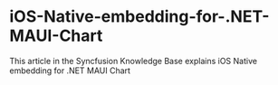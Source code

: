 # iOS-Native-embedding-for-.NET-MAUI-Chart
This article in the Syncfusion Knowledge Base explains iOS Native embedding for .NET MAUI Chart
